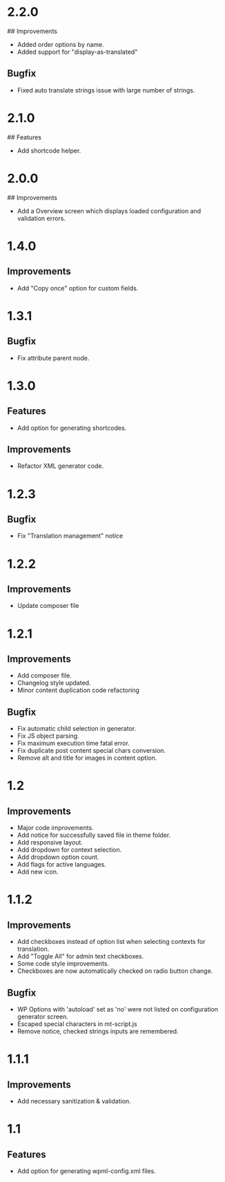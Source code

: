 # 2.2.0

## Improvements

* Added order options by name.
* Added support for "display-as-translated"

## Bugfix

* Fixed auto translate strings issue with large number of strings. 

# 2.1.0

## Features

* Add shortcode helper.

# 2.0.0

## Improvements

* Add a Overview screen which displays loaded configuration and validation errors.

# 1.4.0

## Improvements

* Add "Copy once" option for custom fields.

# 1.3.1

## Bugfix

* Fix attribute parent node.

# 1.3.0

## Features

* Add option for generating shortcodes.

## Improvements

* Refactor XML generator code.

# 1.2.3

## Bugfix

* Fix "Translation management" notice

# 1.2.2

## Improvements

* Update composer file

# 1.2.1

## Improvements

* Add composer file.
* Changelog style updated.
* Minor content duplication code refactoring

## Bugfix

* Fix automatic child selection in generator.
* Fix JS object parsing.
* Fix maximum execution time fatal error.
* Fix duplicate post content special chars conversion.
* Remove alt and title for images in content option.

# 1.2

## Improvements

* Major code improvements.
* Add notice for successfully saved file in theme folder.
* Add responsive layout.
* Add dropdown for context selection.
* Add dropdown option count.
* Add flags for active languages.
* Add new icon.

# 1.1.2

## Improvements

* Add checkboxes instead of option list when selecting contexts for translation.
* Add "Toggle All" for admin text checkboxes.
* Some code style improvements.
* Checkboxes are now automatically checked on radio button change.

## Bugfix

* WP Options with 'autoload' set as 'no' were not listed on configuration generator screen.
* Escaped special characters in mt-script.js
* Remove notice, checked strings inputs are remembered.

# 1.1.1

## Improvements

* Add necessary sanitization & validation.

# 1.1

## Features

* Add option for generating wpml-config.xml files.